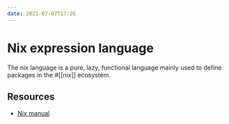 ```yaml
---
date: 2021-07-07T17:26
---
```


# Nix expression language
The nix language is a pure, lazy, functional language mainly used to define packages in the #[[nix]] ecosystem.

## Resources
- [Nix manual](https://nixos.org/manual/nix/stable/#ch-expression-language)
